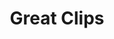 ---
title: "Great Clips"
url: /albuquerque/great-clips-montgomery-boulevard-northeast/
shop: Friseur
---